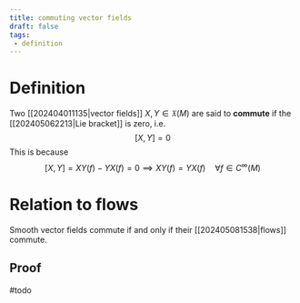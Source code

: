 ```yaml
---
title: commuting vector fields
draft: false
tags:
 - definition
---
```

# Definition
Two [[202404011135|vector fields]] $X, Y \in \mathfrak{X}(M)$ are said to **commute** if the [[202405062213|Lie bracket]] is zero, i.e.
$$ [X,Y] = 0$$
This is because 
$$[X,Y] = XY(f) - YX(f) = 0 \implies XY(f) = YX(f) \quad \forall f \in C^\infty(M)$$

# Relation to flows
Smooth vector fields commute if and only if their [[202405081538|flows]] commute. 

## Proof 
#todo 